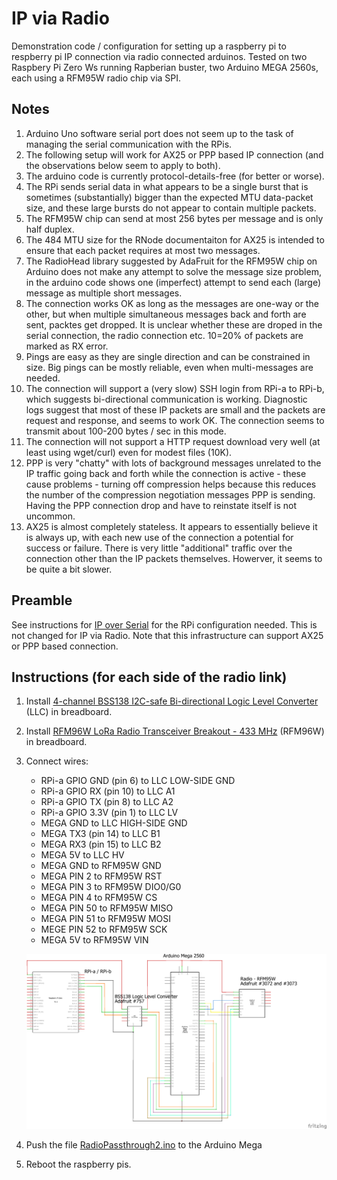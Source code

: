 # IP via Radio

Demonstration code / configuration for setting up a raspberry pi to respberry pi IP connection via radio connected arduinos. Tested on two Raspbery Pi Zero Ws running Rapberian buster, two Arduino MEGA 2560s, each using a RFM95W radio chip via SPI.

## Notes
1. Arduino Uno software serial port does not seem up to the task of managing the serial communication with the RPis.
1. The following setup will work for AX25 or PPP based IP connection (and the observations below seem to apply to both). 
1. The arduino code is currently protocol-details-free (for better or worse). 
1. The RPi sends serial data in what appears to be a single burst that is sometimes (substantially) bigger than the expected MTU data-packet size, and these large bursts do not appear to contain multiple packets.
1. The RFM95W chip can send at most 256 bytes per message and is only half duplex.
1. The 484 MTU size for the RNode documentaiton for AX25 is intended to ensure that each packet requires at most two messages. 
1. The RadioHead library suggested by AdaFruit for the RFM95W chip on Arduino does not make any attempt to solve the message size problem, in the arduino code shows one (imperfect) attempt to send each (large) message as multiple short messages. 
1. The connection works OK as long as the messages are one-way or the other, but when multiple simultaneous messages back and forth are sent, packtes get dropped. It is unclear whether these are droped in the serial connection, the radio connection etc. 10=20% of packets are marked as RX error. 
1. Pings are easy as they are single direction and can be constrained in size. Big pings can be mostly reliable, even when multi-messages are needed.
1. The connection will support a (very slow) SSH login from RPi-a to RPi-b, which suggests bi-directional communication is working. Diagnostic logs suggest that most of these IP packets are small and the packets are request and response, and seems to work OK. The connection seems to transmit about 100-200 bytes / sec in this mode. 
1. The connection will not support a HTTP request download very well (at least using wget/curl) even for modest files (10K). 
1. PPP is very "chatty" with lots of background messages unrelated to the IP traffic going back and forth while the connection is active - these cause problems - turning off compression helps because this reduces the number of the compression negotiation messages PPP is sending. Having the PPP connection drop and have to reinstate itself is not uncommon. 
1. AX25 is almost completely stateless. It appears to essentially believe it is always up, with each new use of the connection a potential for success or failure. There is very little "additional" traffic over the connection other than the IP packets themselves. Howerver, it seems to be quite a bit slower. 

## Preamble
See instructions for [IP over Serial](../ipoverserial/README.md) for the RPi configuration needed. This is not changed for IP via Radio. Note that this infrastructure can support AX25 or PPP based connection.

## Instructions (for each side of the radio link)
1. Install [4-channel BSS138 I2C-safe Bi-directional Logic Level Converter](https://www.adafruit.com/product/757) (LLC) in breadboard. 
1. Install [RFM96W LoRa Radio Transceiver Breakout - 433 MHz](https://www.adafruit.com/product/3073) (RFM96W) in breadboard. 
1. Connect wires:
   * RPi-a GPIO GND (pin 6) to LLC LOW-SIDE GND 
   * RPi-a GPIO RX (pin 10) to LLC A1
   * RPi-a GPIO TX (pin 8) to LLC A2
   * RPi-a GPIO 3.3V (pin 1) to LLC LV
   * MEGA GND to LLC HIGH-SIDE GND
   * MEGA TX3 (pin 14) to LLC B1
   * MEGA RX3 (pin 15) to LLC B2
   * MEGA 5V to LLC HV
   * MEGA GND to RFM95W GND
   * MEGA PIN 2 to RFM95W RST
   * MEGA PIN 3 to RFM95W DIO0/G0
   * MEGA PIN 4 to RFM95W CS
   * MEGA PIN 50 to RFM95W MISO
   * MEGA PIN 51 to RFM95W MOSI
   * MEGE PIN 52 to RFM95W SCK
   * MEGA 5V to RFM95W VIN
  
   <A href="ipviaradio_schem.png"><img src="ipviaradio_schem.png" width=700></A>
   
1. Push the file [RadioPassthrough2.ino](RadioPassthrough2.ino) to the Arduino Mega
1. Reboot the raspberry pis. 
   
   
